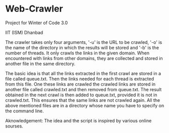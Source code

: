 # Web-Crawler
Project for Winter of Code 3.0

IIT (ISM) Dhanbad

The crawler takes only four arguments, '-u' is the URL to be crawled, '-o' is the name of the directory in which the results will be stored and '-b' is the number of threads.
It only crawls the links in the given domain. When encountered with links from other domains, they are collected and stored in another file in the same directory.

The basic idea is that all the links extracted in the first crawl are stored in a file called queue.txt. Then the links needed for each thread is extracted from this file. One these links are crawled the crawled links are stored in another file called crawled.txt and then removed from queue.txt. The result obtained in the next crawl is then added to queue.txt, provided it is not in crawled.txt. This ensures that the same links are not crawled again. All the above mentioned files are in a directory whose name you have to specify on the command line.

Aknowledgement: The idea and the script is inspired by various online sourses.
